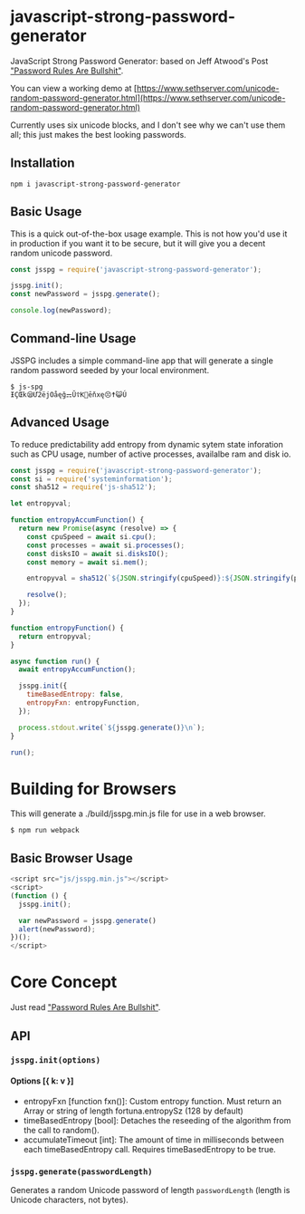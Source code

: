 # javascript-strong-password-generator

JavaScript Strong Password Generator: based on Jeff Atwood's Post ["Password Rules Are Bullshit"](https://blog.codinghorror.com/password-rules-are-bullshit/).

You can view a working demo at [https://www.sethserver.com/unicode-random-password-generator.html](https://www.sethserver.com/unicode-random-password-generator.html)

Currently uses six unicode blocks, and I don't see why we can't use them all; this just makes the best looking passwords.

## Installation

`npm i javascript-strong-password-generator`

## Basic Usage

This is a quick out-of-the-box usage example. This is not how you'd use it in production if you want it to be secure, but it will give you a decent random unicode password.

```javascript
const jsspg = require('javascript-strong-password-generator');

jsspg.init();
const newPassword = jsspg.generate();

console.log(newPassword);
```

## Command-line Usage

JSSPG includes a simple command-line app that will generate a single random password seeded by your local environment.

```shell
$ js-spg
ƗÇŒk😪Ư2ëjOåęğ⚎Ŭ☦Ƙ🙅ēňxę😣☨😺Ú
```

## Advanced Usage

To reduce predictability add entropy from dynamic sytem state inforation such as CPU usage, number of active processes, availalbe ram and disk io.

```javascript
const jsspg = require('javascript-strong-password-generator');
const si = require('systeminformation');
const sha512 = require('js-sha512');

let entropyval;

function entropyAccumFunction() {
  return new Promise(async (resolve) => {
    const cpuSpeed = await si.cpu();
    const processes = await si.processes();
    const disksIO = await si.disksIO();
    const memory = await si.mem();

    entropyval = sha512(`${JSON.stringify(cpuSpeed)}:${JSON.stringify(processes)}:${JSON.stringify(disksIO)}:${JSON.stringify(memory)}`);

    resolve();
  });
}

function entropyFunction() {
  return entropyval;
}

async function run() {
  await entropyAccumFunction();

  jsspg.init({
    timeBasedEntropy: false,
    entropyFxn: entropyFunction,
  });

  process.stdout.write(`${jsspg.generate()}\n`);
}

run();
```

# Building for Browsers

This will generate a ./build/jsspg.min.js file for use in a web browser.

```shell
$ npm run webpack
```

## Basic Browser Usage

```javascript
<script src="js/jsspg.min.js"></script>
<script>
(function () {
  jsspg.init();

  var newPassword = jsspg.generate()
  alert(newPassword);
})();
</script>
```

# Core Concept

Just read ["Password Rules Are Bullshit"](https://blog.codinghorror.com/password-rules-are-bullshit/).

## API

### `jsspg.init(options)`

#### Options [{ k: v }]

- entropyFxn [function fxn()]: Custom entropy function. Must return an Array or string of length fortuna.entropySz (128 by default)
- timeBasedEntropy [bool]: Detaches the reseeding of the algorithm from the call to random().
- accumulateTimeout [int]: The amount of time in milliseconds between each timeBasedEntropy call. Requires timeBasedEntropy to be true.

### `jsspg.generate(passwordLength)`

Generates a random Unicode password of length `passwordLength` (length is Unicode characters, not bytes).

